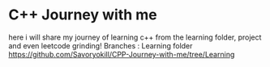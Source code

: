 # C++ Journey with me

 here i will share my journey of learning c++
 from the learning folder, project and even leetcode grinding!
 Branches : Learning folder https://github.com/Savoryokill/CPP-Journey-with-me/tree/Learning

